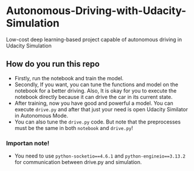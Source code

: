# Autonomous-Driving-with-Udacity-Simulation
 Low-cost deep learning-based project capable of autonomous driving in Udacity Simulation

## How do you run this repo

* Firstly, run the notebook and train the model.
* Secondly, If you want, you can tune the functions and model on the notebook for a better driving. Also, It is okay for you to execute the notebook directly because it can drive the car in its current state.
* After training, now you have good and powerful a model. You can execute `drive.py` and after that just your need is open Udacity Similator in Autonomous Mode.
* You can also tune the `drive.py` code. But note that the preprocesses must be the same in both `notebook` and `drive.py`!

### Importan note!

* You need to use `python-socketio==4.6.1` and `python-engineio==3.13.2` for communication between drive.py and simulation.

